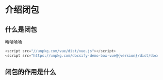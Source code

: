 # 介绍闭包
## 什么是闭包
哈哈哈哈
```js
<script src="//unpkg.com/vue/dist/vue.js"></script>
<script src="https://unpkg.com/docsify-demo-box-vue@{version}/dist/docsify-demo-box-vue.min.js"></script>
```

## 闭包的作用是什么